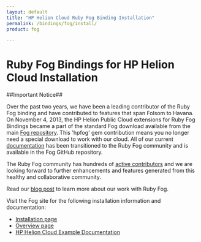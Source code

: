 ```yaml
---
layout: default
title: "HP Helion Cloud Ruby Fog Binding Installation"
permalink: /bindings/fog/install/
product: fog

---
```

# Ruby Fog Bindings for HP Helion Cloud Installation

##Important Notice##

Over the past two years, we have been a leading contributor of the Ruby Fog binding and have contributed to features that span Folsom to Havana. On November 4, 2013, the HP Helion Public Cloud extensions for Ruby Fog Bindings became a part of the standard Fog download available from the main [Fog repository](https://github.com/fog/fog).  This 'hpfog' gem contribution means you no longer need a special download to work with our cloud. All of our current [documentation](https://github.com/fog/fog/blob/master/lib/fog/hp/README.md) has been transitioned to the Ruby Fog community and is available in the Fog GitHub repository.
 
The Ruby Fog community has hundreds of [active contributors](https://github.com/fog/fog/graphs/contributors) and we are looking forward to further enhancements and features generated from this healthy and collaborative community.

Read our [blog post](http://www.hpcloud.com/blog/releasing-ruby-bindings-wild) to learn more about our work with Ruby Fog.

Visit the Fog site for the following installation information and documentation:

* [Installation page](http://rubygems.org/gems/fog)
* [Overview page](https://github.com/fog/fog/blob/master/lib/fog/hp/README.md) 
* [HP Helion Cloud Example Documentation](https://github.com/fog/fog/blob/master/lib/fog/hp/examples/getting_started_examples.md)
